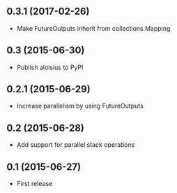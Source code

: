 ## 0.3.1 (2017-02-26)
- Make FutureOutputs inherit from collections.Mapping

## 0.3 (2015-06-30)
- Publish aloisius to PyPI

## 0.2.1 (2015-06-29)
- Increase parallelism by using FutureOutputs

## 0.2 (2015-06-28)
- Add support for parallel stack operations

## 0.1 (2015-06-27)
- First release
